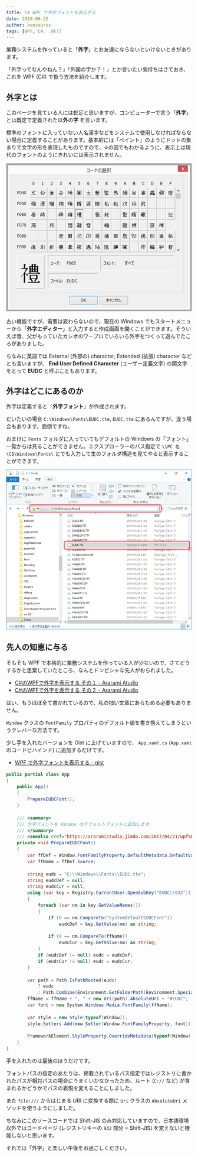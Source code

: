 ```yaml
---
title: C# WPF で外字フォントを表示する
date: 2018-06-25
author: kenzauros
tags: [WPF, C#, .NET]
---
```


業務システムを作っていると「**外字**」とお友達にならないといけないときがあります。

「外字ってなんやねん？」「外国の字か？！」とか言いたい気持ちはさておき、これを WPF (C#) で扱う方法を紹介します。

## 外字とは

このページを見ている人には蛇足と思いますが、コンピューターで言う「**外字**」とは既定で定義された以**外**の**字** を言います。

標準のフォントに入っていない人名漢字などをシステムで使用しなければならない場合に定義することがあります。基本的には「ペイント」のようにドットの集まりで文字の形を表現したものですので、↓の図でもわかるように、表示上は現代のフォントのようにきれいには表示されません。

![外字の定義例](images/eudc-font-with-wpf-and-csharp-1.png)

古い機能ですが、需要は変わらないので、現在の Windows でもスタートメニューから「**外字エディター**」と入力すると作成画面を開くことができます。そういえば昔、父がもっていたカシオのワープロでいろいろ外字をつくって遊んでたころがありました。

ちなみに英語では External (外部の) character, Extended (拡張) character などとも言いますが、 **End User Defined Character** (ユーザー定義文字) の頭文字をとって **EUDC** と呼ぶこともあります。

## 外字はどこにあるのか

外字は定義すると「**外字フォント**」が作成されます。

だいたいの場合 `C:\Windows\Fonts\EUDC.tte`, `EUDC.tte` にあるんですが、違う場合もあります。面倒ですね。

おまけに `Fonts` フォルダに入っていてもデフォルトの Windows の「フォント」一覧からは見ることができません。エクスプローラーのパス指定で `\\PC 名\C$\Windows\Fonts\` とでも入力して生のフォルダ構造を見てやると表示することができます。

![外字フォントファイル EUDC.tte の見つけ方](images/eudc-font-with-wpf-and-csharp-2.png)

## 先人の知恵に与る

そもそも WPF で本格的に業務システムを作っている人が少ないので、さてどうするかと思案していたところ、なんとドンピシャな先人がおられました。

- [C#のWPFで外字を表示する その１ - Ararami Atudio](https://araramistudio.jimdo.com/2017/04/21/wpf%E3%81%A7%E5%A4%96%E5%AD%97%E3%82%92%E8%A1%A8%E7%A4%BA%E3%81%99%E3%82%8B-%E3%81%9D%E3%81%AE%EF%BC%91/)
- [C#のWPFで外字を表示する その２ - Ararami Atudio](https://araramistudio.jimdo.com/2017/04/21/wpf%E3%81%A7%E5%A4%96%E5%AD%97%E3%82%92%E8%A1%A8%E7%A4%BA%E3%81%99%E3%82%8B-%E3%81%9D%E3%81%AE%EF%BC%92/)

はい、もうほぼ全て書かれているので、私の拙い文章にあらためる必要もありません。

`Window` クラスの `FontFamily` プロパティのデフォルト値を書き換えてしまうというクレバーな方法です。

少し手を入れたバージョンを Gist に上げていますので、 `App.xaml.cs` (`App.xaml` のコードビハインド) に追加するだけです。

- [WPF で外字フォントを表示する - gist](https://gist.github.com/kenzauros/a79d3eda53fda48be09e836bcad1658c)

```cs
public partial class App
{
    public App()
    {
        PrepareEUDCFont();
    }

    /// <summary>
    /// 外字フォントを Window のデフォルトフォントに追加します。
    /// </summary>
    /// <seealso cref="https://araramistudio.jimdo.com/2017/04/21/wpf%E3%81%A7%E5%A4%96%E5%AD%97%E3%82%92%E8%A1%A8%E7%A4%BA%E3%81%99%E3%82%8B-%E3%81%9D%E3%81%AE%EF%BC%92/"/>
    private void PrepareEUDCFont()
    {
        var ffDef = Window.FontFamilyProperty.DefaultMetadata.DefaultValue as System.Windows.Media.FontFamily;
        var ffName = ffDef.Source;

        string eudc = "C:\\Windows\\Fonts\\EUDC.tte";
        string eudcDef = null;
        string eudcCur = null;
        using (var key = Registry.CurrentUser.OpenSubKey("EUDC\\932"))
        {
            foreach (var nm in key.GetValueNames())
            {
                if (0 == nm.CompareTo("SystemDefaultEUDCFont"))
                    eudcDef = key.GetValue(nm) as string;

                if (0 == nm.CompareTo(ffName))
                    eudcCur = key.GetValue(nm) as string;
            }
            if (eudcDef != null) eudc = eudcDef;
            if (eudcCur != null) eudc = eudcCur;
        }

        var path = Path.IsPathRooted(eudc)
            ? eudc
            : Path.Combine(Environment.GetFolderPath(Environment.SpecialFolder.Fonts), eudc);
        ffName = ffName + ", " + new Uri(path).AbsoluteUri + "#EUDC";
        var font = new System.Windows.Media.FontFamily(ffName);

        var style = new Style(typeof(Window));
        style.Setters.Add(new Setter(Window.FontFamilyProperty, font));

        FrameworkElement.StyleProperty.OverrideMetadata(typeof(Window), new FrameworkPropertyMetadata(style));
    }
}
```

手を入れたのは最後のほうだけです。

フォントパスの指定のあたりは、掲載されているパス指定ではレジストリに書かれたパスが相対パスの場合にうまくいかなかったため、ルート (`C://` など) が含まれるかどうかでパスの表現を変えることにしました。



また `file:///` からはじまる URI に変換する際に `Uri` クラスの `AbsoluteUri` メソッドを使うようにしました。

ちなみにこのソースコードでは Shift-JIS のみ対応していますので、日本語環境以外ではコードページ (レジストリキーの `932` 部分 = Shift-JIS) を変えないと機能しないと思います。

それでは「外字」と楽しい午後をお過ごしください。
